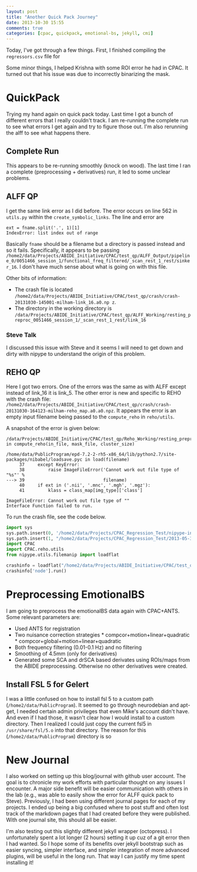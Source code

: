 ```yaml
---
layout: post
title: "Another Quick Pack Journey"
date: 2013-10-30 15:55
comments: true
categories: [cpac, quickpack, emotional-bs, jekyll, cmi]
---
```


Today, I've got through a few things. First, I finished compiling the `regressors.csv` file for 

Some minor things, I helped Krishna with some ROI error he had in CPAC. It turned out that his issue was due to incorrectly binarizing the mask.


# QuickPack

Trying my hand again on quick pack today. Last time I got a bunch of different errors that I really couldn't track. I am re-running the complete run to see what errors I get again and try to figure those out. I'm also rerunning the alff to see what happens there.

## Complete Run

This appears to be re-running smoothly (knock on wood). The last time I ran a complete (preprocessing + derivatives) run, it led to some unclear problems.

## ALFF QP

I get the same link error as I did before. The error occurs on line 562 in `utils.py` within the `create_symbolic_links`. The line and error are

	ext = fname.split('.', 1)[1]
	IndexError: list index out of range

Basically `fname` should be a filename but a directory is passed instead and so it fails. Specifically, it appears to be passing `/home2/data/Projects/ABIDE_Initiative/CPAC/test_qp/ALFF_Output/pipeline_0/0051466_session_1/functional_freq_filtered/_scan_rest_1_rest/sinker_16`. I don't have much sense about what is going on with this file.

Other bits of information:

* The crash file is located `/home2/data/Projects/ABIDE_Initiative/CPAC/test_qp/crash/crash-20131030-145001-milham-link_16.a0.np
z`.
* The directory in the working directory is `/data/Projects/ABIDE_Initiative/CPAC/test_qp/ALFF_Working/resting_preproc_0051466_session_1/_scan_rest_1_rest/link_16`

### Steve Talk

I discussed this issue with Steve and it seems I will need to get down and dirty with nipype to understand the origin of this problem.

## REHO QP

Here I got two errors. One of the errors was the same as with ALFF except instead of link_16 it is link_5. The other error is new and specific to REHO with the crash file: `/home2/data/Projects/ABIDE_Initiative/CPAC/test_qp/crash/crash-20131030-164123-milham-reho_map.a0.a0.npz`. It appears the error is an empty input filename being passed to the `compute_reho` in `reho/utils`.

A snapshot of the error is given below:

	/data/Projects/ABIDE_Initiative/CPAC/test_qp/Reho_Working/resting_preproc_0051466_session_1/reho_0/_scan_rest_1_rest/_scan_rest_1_rest/reho_map/<string> in compute_reho(in_file, mask_file, cluster_size)

	/home/data/PublicProgram/epd-7.2-2-rh5-x86_64/lib/python2.7/site-packages/nibabel/loadsave.pyc in load(filename)
	     37     except KeyError:
	     38         raise ImageFileError('Cannot work out file type of "%s"' %
	---> 39                              filename)
	     40     if ext in ('.nii', '.mnc', '.mgh', '.mgz'):
	     41         klass = class_map[img_type]['class']

	ImageFileError: Cannot work out file type of ""
	Interface Function failed to run. 

To run the crash file, see the code below.

``` python
import sys
sys.path.insert(0, '/home2/data/Projects/CPAC_Regression_Test/nipype-installs/fcp-indi-nipype/running-install/lib/python2.7/site-packages')
sys.path.insert(1, "/home2/data/Projects/CPAC_Regression_Test/2013-05-30_cwas/C-PAC")
import CPAC
import CPAC.reho.utils
from nipype.utils.filemanip import loadflat

crashinfo = loadflat("/home2/data/Projects/ABIDE_Initiative/CPAC/test_qp/crash/crash-20131030-164123-milham-reho_map.a0.a0.npz")
crashinfo['node'].run()
```

# Preprocessing EmotionalBS

I am going to preprocess the emotionalBS data again with CPAC+ANTS. Some relevant parameters are:

* Used ANTS for registration
* Two nuisance correction strategies
		* compcor+motion+linear+quadratic
		* compcor+global+motion+linear+quadratic
* Both frequency filtering (0.01-0.1 Hz) and no filtering
* Smoothing of 4.5mm (only for derivatives)
* Generated some SCA and drSCA based derivates using ROIs/maps from the ABIDE preprocessing. Otherwise no other derivatives were created.

## Install FSL 5 for Gelert

I was a little confused on how to install fsl 5 to a custom path (`/home2/data/PublicProgram`). It seemed to go through neurodebian and apt-get, I needed certain admin privileges that even Mike's account didn't have. And even if I had those, it wasn't clear how I would install to a custom directory. Then I realized I could just copy the current fsl5 in `/usr/share/fsl/5.o` into that directory. The reason for this (`/home2/data/PublicProgram`) directory is so 


# New Journal

I also worked on setting up this blog/journal with github user account. The goal is to chronicle my work efforts with particular thought on any issues I encounter. A major side benefit will be easier communication with others in the lab (e.g., was able to easily show the error for ALFF quick pack to Steve). Previously, I had been using different journal pages for each of my projects. I ended up being a big confused where to post stuff and often lost track of the markdown pages that I had created before they were published. With one journal site, this should all be easier.

I'm also testing out this slightly different jekyll wrapper (octopress). I unfortunately spent a lot longer (2 hours) setting it up cuz of a git error then I had wanted. So I hope some of its benefits over jekyll bootstrap such as easier syncing, simpler interface, and simpler integration of more advanced plugins, will be useful in the long run. That way I can justify my time spent installing it!
